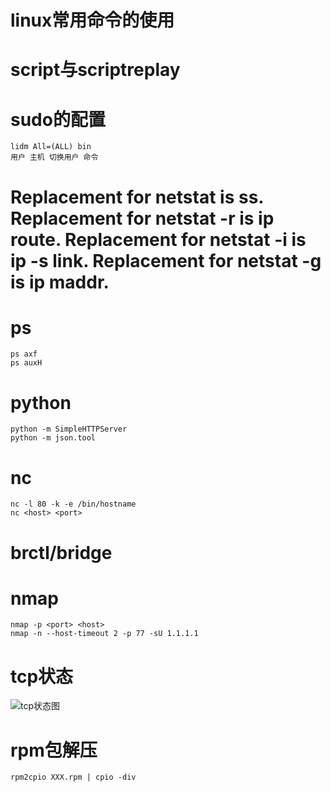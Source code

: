 # **linux常用命令的使用**

# script与scriptreplay


# sudo的配置
    lidm All=(ALL) bin
    用户 主机 切换用户 命令

#  Replacement for netstat is ss.  Replacement for netstat -r is ip route.  Replacement for netstat -i is ip -s link.  Replacement for netstat -g is ip maddr.

# ps
    ps axf
    ps auxH

# python
    python -m SimpleHTTPServer
    python -m json.tool
    
# nc
    nc -l 80 -k -e /bin/hostname
    nc <host> <port>

# brctl/bridge
    
# nmap
    nmap -p <port> <host>
    nmap -n --host-timeout 2 -p 77 -sU 1.1.1.1

# tcp状态
![tcp状态图](C:\Users\qizhi\Desktop\md\tcp.png)

# rpm包解压
    rpm2cpio XXX.rpm | cpio -div

